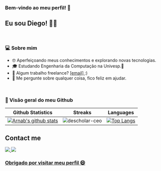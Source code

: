 ### Bem-vindo ao meu perfil! 👋

## Eu sou Diego! ✌🏻

</br>

### 💻 Sobre mim 

- 🤓 Aperfeiçoando meus conhecimentos e explorando novas tecnologias.
- 🎓 Estudando Engenharia da Computação na Univesp.🚀
- 💼 Algum trabalho freelance? <a href="mailto:sldiegoti@gmail.com"> [email] </a> :)
- 💬 Me pergunte sobre qualquer coisa, fico feliz em ajudar.

</br>


### 🧾 Visão geral do meu Github
|Github Statistics|Streaks|Languages|
|-|-|-|
|[![Arnab's github stats](https://github-readme-stats.vercel.app/api?username=SLDiego&show_icons=true&theme=dark&hide_title=true)](https://github.com/SLDiego)|![descholar-ceo](https://github-readme-streak-stats.herokuapp.com/?user=SLDiego&theme=dark)|[![Top Langs](https://github-readme-stats.vercel.app/api/top-langs/?username=SLDiego&show_icons=true&theme=dark&layout=compact&hide_title=true)](https://github.com/SLDiego)

<!--
## Languages & Frameworks
[![HTML](https://img.shields.io/badge/HTML-855858?style=for-the-badge&logo=HTML5&logoColor=white)](https://html.com/)[![CSS](https://img.shields.io/badge/CSS-855858?style=for-the-badge&logo=CSS3&logoColor=white)](http://www.css3.com/)[![JavaScript](https://img.shields.io/badge/JavaScript-855858?style=for-the-badge&logo=javascript&logoColor=white)](http://www.ecmascript.org/)[![Python](https://img.shields.io/badge/Python-855858?style=for-the-badge&logo=python&logoColor=white)](https://www.python.org/)[![Django](https://img.shields.io/badge/Django-855858?style=for-the-badge&logo=django&logoColor=white)](https://www.djangoproject.com/)[![JUPYTER](https://img.shields.io/badge/Jupyter-855858.svg?&style=for-the-badge&logo=Jupyter&logoColor=white)](https://jupyternotebook.com/)

## Databases and Cloud
[![Sqlite](https://img.shields.io/badge/SQlite-855858?style=for-the-badge&logo=sqlite&logoColor=white)](http://www.ecmascript.org/)[![MongoDB](https://img.shields.io/badge/Mongodb-855858?style=for-the-badge&logo=mongodb&logoColor=white)](https://www.pos.org/)<img src="https://img.shields.io/badge/Netlify-855858?style=for-the-badge&logo=netlify&logoColor=white" /><img src="https://img.shields.io/badge/Heroku-855858?style=for-the-badge&logo=heroku&logoColor=white" />

## Tools
[![Linux](https://img.shields.io/badge/Linux-855858?style=for-the-badge&logo=linux&logoColor=white)](https://ubuntu.com/)[![Bash](https://img.shields.io/badge/Bash-855858?style=for-the-badge&logo=gnu-bash&logoColor=white)](https://www.gnu.org/software/bash/)[![Git](https://img.shields.io/badge/Git-855858?style=for-the-badge&logo=git&logoColor=white)](https://git-scm.com/)[![Vim](https://img.shields.io/badge/Vim-855858?style=for-the-badge&logo=vim&logoColor=white)](https://git-scm.com/)[![CodeWars](https://img.shields.io/badge/Hackthebox-855858?style=for-the-badge&logo=Hackthebox&logoColor=white)](https://www.codewars.com/users/Network404)
-->

## Contact me
<a href="mailto:sldiegoti@gmail.com"><img src="https://img.shields.io/badge/Gmail-855858?style=for-the-badge&logo=gmail&logoColor=white"></a><a href="https://instagram.com/diegosl.oficial">
<img src="https://img.shields.io/badge/Instagram-855858?style=for-the-badge&logo=instagram&logoColor=white">

<!-- </a><a href="https://www.linkedin.com/in/diego-da-silva-de-lima-1b8244143/"> <img src="https://img.shields.io/badge/LinkedIn-855858?style=for-the-badge&logo=linkedin&logoColor=white"></a>
-->

### <b> Obrigado por visitar meu perfil 😄 </b><br>






<!--
**SLDiego/SLDiego** is a ✨ _special_ ✨ repository because its `README.md` (this file) appears on your GitHub profile.

Here are some ideas to get you started:

- 🔭 I’m currently working on ...
- 🌱 I’m currently learning ...
- 👯 I’m looking to collaborate on ...
- 🤔 I’m looking for help with ...
- 💬 Ask me about ...
- 📫 How to reach me: ...
- 😄 Pronouns: ...
- ⚡ Fun fact: ...
-->



<!--
---
![GitHub stats](https://github-readme-stats.vercel.app/api?username=SLDiego&show_icons=true&hide_border=true)
![Top Langs](https://github-readme-stats.vercel.app/api/top-langs/?username=SLDiego&layout=compact&hide=Vue&custom_title=Tecnologias%20mais%20utilizadas&card_width=447)
![Top Langs](https://github-readme-stats.vercel.app/api/top-langs/?username=SLDiego&layout=compact&hide=Vue,Shell&custom_title=Tecnologias%20mais%20utilizadas&card_width=447)

---
->
